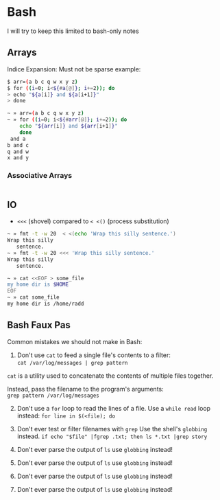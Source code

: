 # Bash
I will try to keep this limited to bash-only notes


## Arrays

Indice Expansion: Must not be sparse example:

```bash
$ arr=(a b c q w x y z)
$ for ((i=0; i<${#a[@]}; i+=2)); do
> echo "${a[i]} and ${a[i+1]}"
> done
```
```bash
~ » arr=(a b c q w x y z)
~ » for ((i=0; i<${#arr[@]}; i+=2)); do
    echo "${arr[i]} and ${arr[i+1]}"
    done
 and a
b and c
q and w
x and y
```

### Associative Arrays

```bash

```



## IO


- `<<<` (shovel) compared to `< <()` (process substitution)  

```bash
~ » fmt -t -w 20  < <(echo 'Wrap this silly sentence.')
Wrap this silly
   sentence.
~ » fmt -t -w 20 <<< 'Wrap this silly sentence.'
Wrap this silly
   sentence.
```


```bash
~ » cat <<EOF > some_file
my home dir is $HOME
EOF
~ » cat some_file
my home dir is /home/radd
```



## Bash Faux Pas
Common mistakes we should not make in Bash:


1. Don't use `cat` to feed a single file's contents to a filter:  
`cat /var/log/messages | grep pattern`  

`cat` is a utility used to concatenate the contents of multiple files together.

Instead, pass the filename to the program's arguments:  
`grep pattern /var/log/messages`  

2. Don't use a `for` loop to read the lines of a file. Use a `while read` loop instead:
`for line in $(<file); do`  

3. Don't ever test or filter filenames with `grep` Use the shell's `globbing` instead.
`if echo "$file" |fgrep .txt; then ls *.txt |grep story`

4. Don't ever parse the output of `ls` use `globbing` instead!

4. Don't ever parse the output of `ls` use `globbing` instead!

4. Don't ever parse the output of `ls` use `globbing` instead!

4. Don't ever parse the output of `ls` use `globbing` instead!


